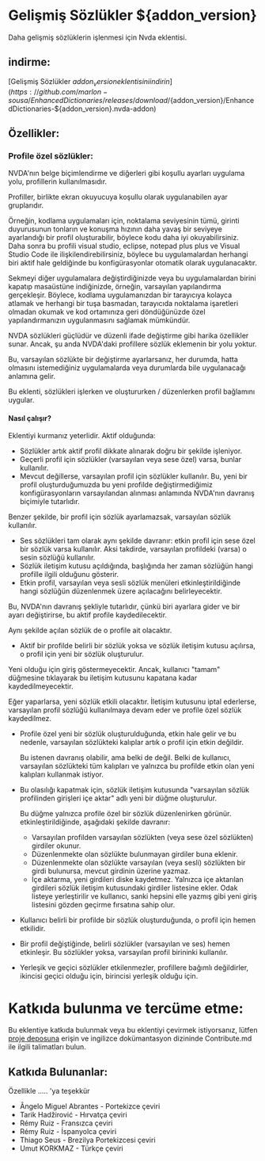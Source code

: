 # Gelişmiş Sözlükler ${addon_version}
Daha gelişmiş sözlüklerin işlenmesi için Nvda eklentisi.

## indirme:
[Gelişmiş Sözlükler ${addon_version} eklentisini indirin](https://github.com/marlon-sousa/EnhancedDictionaries/releases/download/${addon_version}/EnhancedDictionaries-${addon_version}.nvda-addon)

## Özellikler:

### Profile özel sözlükler:
NVDA'nın belge biçimlendirme ve diğerleri gibi koşullu ayarları uygulama yolu, profillerin kullanılmasıdır.  

Profiller, birlikte ekran okuyucuya koşullu olarak uygulanabilen ayar gruplarıdır.  

Örneğin, kodlama uygulamaları için, noktalama seviyesinin tümü, girinti duyurusunun tonların ve konuşma hızının daha yavaş bir seviyeye ayarlandığı bir profil oluşturabilir, böylece kodu daha iyi okuyabilirsiniz. Daha sonra bu profili visual studio, eclipse, notepad plus plus ve Visual Studio Code ile ilişkilendirebilirsiniz, böylece bu uygulamalardan herhangi biri aktif hale geldiğinde bu konfigürasyonlar otomatik olarak uygulanacaktır.  

Sekmeyi diğer uygulamalara değiştirdiğinizde veya bu uygulamalardan birini kapatıp masaüstüne indiğinizde, örneğin, varsayılan yapılandırma gerçekleşir. Böylece, kodlama uygulamanızdan bir tarayıcıya kolayca atlamak ve herhangi bir tuşa basmadan, tarayıcıda noktalama işaretleri olmadan okumak ve kod ortamınıza geri döndüğünüzde özel yapılandırmanızın uygulanmasını sağlamak mümkündür.  

NVDA sözlükleri güçlüdür ve düzenli ifade değiştirme gibi harika özellikler sunar. Ancak, şu anda NVDA'daki profillere sözlük eklemenin bir yolu yoktur.  

Bu, varsayılan sözlükte bir değiştirme ayarlarsanız, her durumda, hatta olmasını istemediğiniz uygulamalarda veya durumlarda bile uygulanacağı anlamına gelir.  

Bu eklenti, sözlükleri işlerken ve oluştururken / düzenlerken profil bağlamını uygular.  

#### Nasıl çalışır?

Eklentiyi kurmanız yeterlidir. Aktif olduğunda:  

* Sözlükler artık aktif profil dikkate alınarak doğru bir şekilde işleniyor.
* Geçerli profil için sözlükler (varsayılan veya sese özel) varsa, bunlar kullanılır.
* Mevcut değillerse, varsayılan profil için sözlükler kullanılır. Bu, yeni bir profil oluşturduğumuzda bu yeni profilde değiştirmediğimiz konfigürasyonların varsayılandan alınması anlamında NVDA'nın davranış biçimiyle tutarlıdır.

Benzer şekilde, bir profil için sözlük ayarlamazsak, varsayılan sözlük kullanılır.

* Ses sözlükleri tam olarak aynı şekilde davranır: etkin profil için sese özel bir sözlük varsa kullanılır. Aksi takdirde, varsayılan profildeki (varsa) o sesin sözlüğü kullanılır.
* Sözlük iletişim kutusu açıldığında, başlığında her zaman sözlüğün hangi profille ilgili olduğunu gösterir.
* Etkin profil, varsayılan veya sesli sözlük menüleri etkinleştirildiğinde hangi sözlüğün düzenlenmek üzere açılacağını belirleyecektir.

Bu, NVDA'nın davranış şekliyle tutarlıdır, çünkü biri ayarlara gider ve bir ayarı değiştirirse, bu aktif profile kaydedilecektir.  

Aynı şekilde açılan sözlük de o profile ait olacaktır.  

* Aktif bir profilde belirli bir sözlük yoksa ve sözlük iletişim kutusu açılırsa, o profil için yeni bir sözlük oluşturulur.

Yeni olduğu için giriş göstermeyecektir. Ancak, kullanıcı "tamam" düğmesine tıklayarak bu iletişim kutusunu kapatana kadar kaydedilmeyecektir.  

Eğer yaparlarsa, yeni sözlük etkili olacaktır. İletişim kutusunu iptal ederlerse, varsayılan profil sözlüğü kullanılmaya devam eder ve profile özel sözlük kaydedilmez.  

* Profile özel yeni bir sözlük oluşturulduğunda, etkin hale gelir ve bu nedenle, varsayılan sözlükteki kalıplar artık o profil için etkin değildir.

    Bu istenen davranış olabilir, ama belki de değil. Belki de kullanıcı, varsayılan sözlükteki tüm kalıpları ve yalnızca bu profilde etkin olan yeni kalıpları kullanmak istiyor.  

* Bu olasılığı kapatmak için, sözlük iletişim kutusunda "varsayılan sözlük profilinden girişleri içe aktar" adlı yeni bir düğme oluşturulur.

    Bu düğme yalnızca profile özel bir sözlük düzenlenirken görünür. etkinleştirildiğinde, aşağıdaki şekilde davranır:
    
    - Varsayılan profilden varsayılan sözlükten (veya sese özel sözlükten) girdiler okunur.
    - Düzenlenmekte olan sözlükte bulunmayan girdiler buna eklenir.
    - Düzenlenmekte olan sözlükte varsayılan (veya sesli) sözlükten bir girdi bulunursa, mevcut girdinin üzerine yazmaz.
    - İçe aktarma, yeni girdileri diske kaydetmez. Yalnızca içe aktarılan girdileri sözlük iletişim kutusundaki girdiler listesine ekler. Odak listeye yerleştirilir ve kullanıcı, sanki hepsini elle yazmış gibi yeni giriş listesini gözden geçirme fırsatına sahip olur.

*  Kullanıcı belirli bir profilde bir sözlük oluşturduğunda, o profil için hemen etkilidir.
* Bir profil değiştiğinde, belirli sözlükler (varsayılan ve ses) hemen etkinleşir. Bu sözlükler yoksa, varsayılan profil birininki kullanılır.
* Yerleşik ve geçici sözlükler etkilenmezler, profillere bağımlı değildirler, ikincisi geçici olduğu için, birincisi yerleşik olduğu için.

# Katkıda bulunma ve tercüme etme:

Bu eklentiye katkıda bulunmak veya bu eklentiyi çevirmek istiyorsanız, lütfen [proje deposuna](https://github.com/marlon-sousa/EnhancedDictionaries) erişin ve ingilizce dokümantasyon dizininde Contribute.md ile ilgili talimatları bulun.

## Katkıda Bulunanlar:

Özellikle ..... 'ya teşekkür

* Ângelo Miguel Abrantes - Portekizce çeviri
* Tarik Hadžirović - Hırvatça çeviri
* Rémy Ruiz - Fransızca çeviri
* Rémy Ruiz - İspanyolca çeviri
*  Thiago Seus - Brezilya Portekizcesi çeviri
* Umut KORKMAZ - Türkçe çeviri
